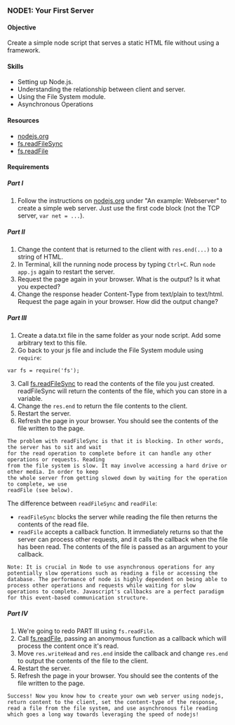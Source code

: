 ### NODE1: Your First Server

#### Objective
Create a simple node script that serves a static HTML file without using a framework.

#### Skills
* Setting up Node.js.
* Understanding the relationship between client and server.
* Using the File System module.
* Asynchronous Operations

#### Resources
* [nodejs.org](http://nodejs.org/)
* [fs.readFileSync](http://nodejs.org/api/fs.html#fs_fs_readfilesync_filename_options)
* [fs.readFile](http://nodejs.org/api/fs.html#fs_fs_readfile_filename_options_callback)

#### Requirements
##### Part I

1. Follow the instructions on [nodejs.org](http://nodejs.org/) under "An example: Webserver" to create a simple web server. Just use the first code block (not the TCP server, `var net = ...`).

##### Part II

1. Change the content that is returned to the client with `res.end(...)` to a string of HTML.
2. In Terminal, kill the running node process by typing `Ctrl+C`. Run `node app.js` again to restart the server.
3. Request the page again in your browser. What is the output? Is it what you expected?
4. Change the response header Content-Type from text/plain to text/html. Request the page again in your browser. How did the output change?

##### Part III

1. Create a data.txt file in the same folder as your node script. Add some arbitrary text to this file.
2. Go back to your js file and include the File System module using `require`:
```
var fs = require('fs');
```
3. Call [fs.readFileSync](http://nodejs.org/api/fs.html#fs_fs_readfilesync_filename_options) to read the contents of the file you just created. readFileSync will return the contents of the file, which you can store in a variable.
4. Change the `res.end` to return the file contents to the client.
5. Restart the server.
6. Refresh the page in your browser. You should see the contents of the file written to the page.
```
The problem with readFileSync is that it is blocking. In other words, the server has to sit and wait 
for the read operation to complete before it can handle any other operations or requests. Reading 
from the file system is slow. It may involve accessing a hard drive or other media. In order to keep 
the whole server from getting slowed down by waiting for the operation to complete, we use 
readFile (see below).
```

The difference between `readFileSync` and `readFile`:

* `readFileSync` blocks the server while reading the file then returns the contents of the read file.
* `readFile` accepts a callback function. It immediately returns so that the server can process other requests, and it calls the callback when the file has been read. The contents of the file is passed as an argument to your callback.
```
Note: It is crucial in Node to use asynchronous operations for any potentially slow operations such as reading a file or accessing the database. The performance of node is highly dependent on being able to process other operations and requests while waiting for slow operations to complete. Javascript's callbacks are a perfect paradigm for this event-based communication structure.
```

##### Part IV

1. We're going to redo PART III using `fs.readFile`.
2. Call [fs.readFile](http://nodejs.org/api/fs.html#fs_fs_readfile_filename_options_callback), passing an anonymous function as a callback which will process the content once it's read.
3. Move `res.writeHead` and `res.end` inside the callback and change `res.end` to output the contents of the file to the client.
4. Restart the server.
5. Refresh the page in your browser. You should see the contents of the file written to the page.
```
Success! Now you know how to create your own web server using nodejs, return content to the client, set the content-type of the response, read a file from the file system, and use asynchronous file reading which goes a long way towards leveraging the speed of nodejs!
```

